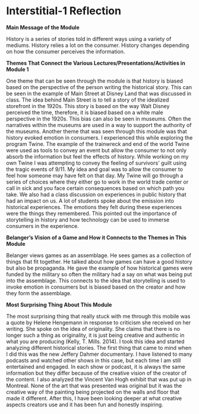 # Interstitial-1 Reflection

**Main Message of the Module**

History is a series of stories told in different ways using a variety of mediums. History relies a lot on the consumer. History changes depending on how the consumer perceives the information.

**Themes That Connect the Various Lectures/Presentations/Activities in Module 1**

One theme that can be seen through the module is that history is biased based on the perspective of the person writing the historical story. This can be seen in the example of Main Street at Disney Land that was discussed in class. The idea behind Main Street is to tell a story of the idealized storefront in the 1920s. This story is based on the way Walt Disney perceived the time, therefore, it is biased based on a white male perspective in the 1920s. This bias can also be seen in museums. Often the narratives within the museums are used in a way to support the authority of the museums.
Another theme that was seen through this module was that history evoked emotion in consumers. I experienced this while exploring the program Twine. The example of the trainwreck and end of the world Twine were used as tools to convey an event but allow the consumer to not only absorb the information but feel the effects of history. While working on my own Twine I was attempting to convey the feeling of survivors' guilt using the tragic events of 9/11. My idea and goal was to allow the consumer to feel how someone may have felt on that day. My Twine will go through a series of choices where they either go to work in the world trade center or call in sick and you face certain consequences based on which path you take. We also had a class discussion on experiences in public history that had an impact on us. A lot of students spoke about the emission into historical experiences. The emotions they felt during these experiences were the things they remembered. This pointed out the importance of storytelling in history and how technology can be used to immerse consumers in the experience.

**Belanger’s Vision of a Game and How it Connects to the Themes in This Module**

Belanger views games as an assemblage. He sees games as a collection of things that fit together. He talked about how games can have a good history but also be propaganda. He gave the example of how historical games were funded by the military so often the military had a say on what was being put into the assemblage. This connects to the idea that storytelling is used to invoke emotion in consumers but is biased based on the creator and how they form the assemblage.

**Most Surprising Thing About This Module**

The most surprising thing that really stuck with me through this mobile was a quote by Helene Hengemann in response to criticism she received on her writing. She spoke on the idea of originality. She claims that there is no longer such a thing as originality, it is just being creative and authentic in what you are producing (Kelly, T. Mills. 2014). I took this idea and started analyzing different historical stories. The first thing that came to mind when I did this was the new Jeffery Dahmer documentary. I have listened to many podcasts and watched other shows in this case, but each time I am still entertained and engaged. In each show or podcast, it is always the same information but they differ because of the creative vision of the creator of the content. I also analyzed the Vincent Van Hogh exhibit that was put up in Montreal. None of the art that was presented was original but it was the creative way of the painting being projected on the walls and floor that made it different. After this, I have been looking deeper at what creative aspects creators use and it has been fun and honestly inspiring.
